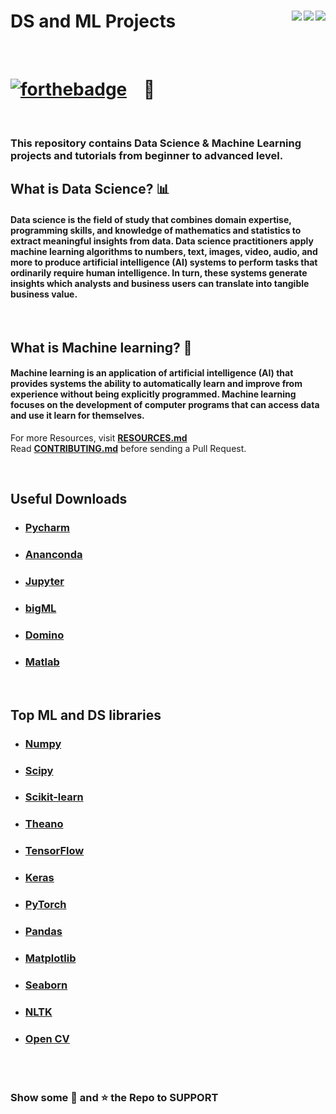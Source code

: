 # DS and ML Projects <img align = "right" src ="https://img.shields.io/github/watchers/hhhrrrttt222111/DS_and_ML_projects?style=flat-square"> <img align = "right" src ="https://img.shields.io/github/stars/hhhrrrttt222111/DS_and_ML_projects?style=flat-square">    <img align = "right" src ="https://img.shields.io/github/forks/hhhrrrttt222111/DS_and_ML_projects?style=flat-square">

<br>

# [![forthebadge](https://forthebadge.com/images/badges/made-with-python.svg)](https://forthebadge.com) &nbsp;&nbsp; :snake: 

<br>

### This repository contains Data Science & Machine Learning projects and tutorials from beginner to advanced level.

## What is Data Science? 📊
#### Data science is the field of study that combines domain expertise, programming skills, and knowledge of mathematics and statistics to extract meaningful insights from data. Data science practitioners apply machine learning algorithms to numbers, text, images, video, audio, and more to produce artificial intelligence (AI) systems to perform tasks that ordinarily require human intelligence. In turn, these systems generate insights which analysts and business users can translate into tangible business value.

<br>

## What is Machine learning? 🤖
#### Machine learning is an application of artificial intelligence (AI) that provides systems the ability to automatically learn and improve from experience without being explicitly programmed. Machine learning focuses on the development of computer programs that can access data and use it learn for themselves.


For more Resources, visit  <b><a href="https://github.com/hhhrrrttt222111/DS_and_ML_projects/blob/master/RESOURCES.md" target='_blank'>RESOURCES.md</a></b>
 <br>
Read <b><a href="https://github.com/hhhrrrttt222111/DS_and_ML_projects/blob/master/CONTRIBUTING.md" target='_blank'>CONTRIBUTING.md</a></b> before sending a Pull Request.

<br>

## Useful Downloads 
* ### [Pycharm](https://www.jetbrains.com/pycharm/download/#section=windows)
* ### [Ananconda](https://www.anaconda.com/)
* ### [Jupyter](https://jupyter.org/)
* ### [bigML](https://bigml.com/)
* ### [Domino](https://www.dominodatalab.com/)
* ### [Matlab](https://www.mathworks.com/products/matlab.html)

<br>

## Top ML and DS libraries
* ### [Numpy](https://numpy.org/)
* ### [Scipy](https://www.scipy.org/)
* ### [Scikit-learn](https://scikit-learn.org/stable/index.html)
* ### [Theano](http://www.deeplearning.net/software/theano/)
* ### [TensorFlow](https://www.tensorflow.org/)
* ### [Keras](https://keras.io/)
* ### [PyTorch](https://pytorch.org/)
* ### [Pandas](https://pandas.pydata.org/)
* ### [Matplotlib](https://pytorch.org/)
* ### [Seaborn](https://seaborn.pydata.org/) 
* ### [NLTK](https://www.nltk.org/)
* ### [Open CV](https://opencv.org/)

<br><br>

### Show some :green_heart: and :star: the Repo to SUPPORT 

